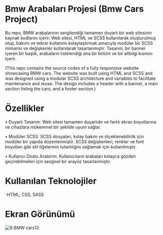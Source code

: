 # Bmw Arabaları Projesi (Bmw Cars Project) 
Bu repo, BMW arabalarının sergilendiği tamamen duyarlı bir web sitesinin kaynak kodlarını içerir. Web sitesi, HTML ve SCSS kullanılarak oluşturulmuş olup, bakımı ve tekrar kullanımı kolaylaştırmak amacıyla modüler bir SCSS mimarisi ve değişkenler kullanılarak tasarlanmıştır. Tasarım, bir banner içeren bir başlık, arabaların listelendiği ana bir bölüm ve bir altbilgi kısmını içerir.

(This repo contains the source codes of a fully responsive website showcasing BMW cars. The website was built using HTML and SCSS and was designed using a modular SCSS architecture and variables to facilitate maintenance and reuse. The design includes a header with a banner, a main section listing the cars, and a footer section.)

# Özellikler
•	Duyarlı Tasarım: Web sitesi tamamen duyarlıdır ve farklı ekran boyutlarına ve cihazlara mükemmel bir şekilde uyum sağlar.

•	Modüler SCSS: SCSS dosyaları, kolay bakım ve ölçeklenebilirlik için modüler bir yapıda düzenlenmiştir. SCSS değişkenleri, renkler ve font boyutları gibi stil öğelerinin tutarlılığını sağlamak için kullanılmıştır.

•	Kullanıcı Dostu Arabirim: Kullanıcıların arabaları kolayca gözden geçirebilmeleri için sezgisel bir arayüz tasarlanmıştır.

# Kullanılan Teknolojiler
-HTML, CSS, SASS

# Ekran Görünümü
![8 BMW cars12](https://github.com/cngkorkmaz/bmw-arabalar--sass-projesi---bmw-cars-sass-project/assets/164249002/bdb0a505-e3d0-4d78-bf4e-c2f2cb7fe028)
